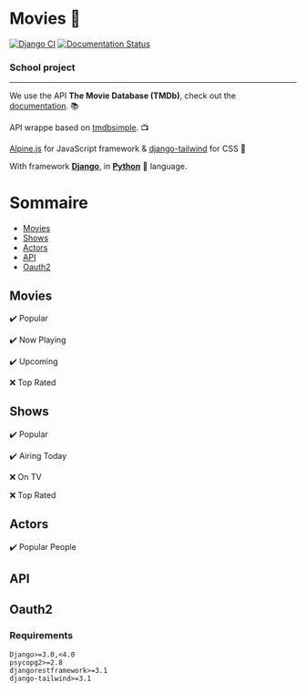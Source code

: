 # Movies :movie_camera:

[![Django CI](https://github.com/Bubuclem/Movies/actions/workflows/django.yml/badge.svg)](https://github.com/Bubuclem/Movies/actions/workflows/django.yml)
[![Documentation Status](https://readthedocs.org/projects/movies/badge/?version=latest)](https://movies.readthedocs.io/fr/latest/?badge=latest)

### School project
___

We use the API **The Movie Database (TMDb)**, check out the [documentation](https://developers.themoviedb.org/3/getting-started/introduction). :books:

API wrappe based on [tmdbsimple](https://github.com/celiao/tmdbsimple). :tv:

[Alpine.js](https://github.com/alpinejs/alpine) for JavaScript framework & [django-tailwind](https://github.com/timonweb/django-tailwind) for CSS :green_heart:

With framework [**Django**](https://docs.djangoproject.com/fr/4.0/), in [**Python**](https://github.com/topics/python) :snake: language.

# Sommaire
- [Movies](#Movies)
- [Shows](#Shows)
- [Actors](#Actors)
- [API](#API)
- [Oauth2](#Oauth2)

## Movies <a name="Movies"></a>

  :heavy_check_mark: Popular
  
  :heavy_check_mark: Now Playing
  
  :heavy_check_mark: Upcoming
  
  :x: Top Rated

## Shows <a name="Shows"></a>

  :heavy_check_mark: Popular
  
  :heavy_check_mark: Airing Today
  
  :x: On TV
  
  :x: Top Rated

## Actors <a name="Actors"></a>

  :heavy_check_mark: Popular People


## API <a name="API"></a>

## Oauth2 <a name="Oauth2"></a>

### Requirements

```
Django>=3.0,<4.0
psycopg2>=2.8
djangorestframework>=3.1
django-tailwind>=3.1
```
